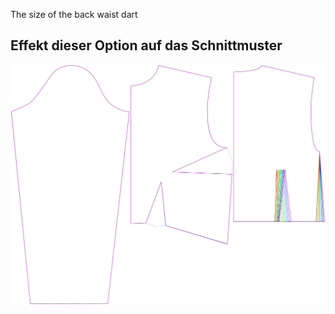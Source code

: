 The size of the back waist dart


## Effekt dieser Option auf das Schnittmuster
![This image shows the effect of this option by superimposing several variants that have a different value for this option](breanna_waistdartsize_sample.svg "Effect of this option on the pattern")
